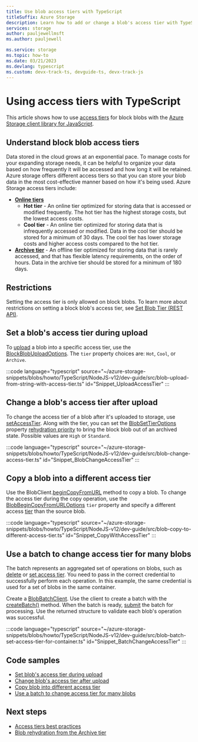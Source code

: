 ```yaml
---
title: Use blob access tiers with TypeScript
titleSuffix: Azure Storage 
description: Learn how to add or change a blob's access tier with TypeScript in your Azure Storage account using the JavaScript client library.
services: storage
author: pauljewellmsft
ms.author: pauljewell

ms.service: storage
ms.topic: how-to
ms.date: 03/21/2023
ms.devlang: typescript
ms.custom: devx-track-ts, devguide-ts, devx-track-js
---
```


# Using access tiers with TypeScript

This article shows how to use [access tiers](access-tiers-overview.md) for block blobs with the [Azure Storage client library for JavaScript](https://www.npmjs.com/package/@azure/storage-blob). 

## Understand block blob access tiers

Data stored in the cloud grows at an exponential pace. To manage costs for your expanding storage needs, it can be helpful to organize your data based on how frequently it will be accessed and how long it will be retained. Azure storage offers different access tiers so that you can store your blob data in the most cost-effective manner based on how it's being used. Azure Storage access tiers include:

- [**Online tiers**](access-tiers-overview.md#online-access-tiers)
    - **Hot tier** - An online tier optimized for storing data that is accessed or modified frequently. The hot tier has the highest storage costs, but the lowest access costs.
    - **Cool tier** - An online tier optimized for storing data that is infrequently accessed or modified. Data in the cool tier should be stored for a minimum of 30 days. The cool tier has lower storage costs and higher access costs compared to the hot tier.
- [**Archive tier**](access-tiers-overview.md#archive-access-tier) - An offline tier optimized for storing data that is rarely accessed, and that has flexible latency requirements, on the order of hours. Data in the archive tier should be stored for a minimum of 180 days.

## Restrictions

Setting the access tier is only allowed on block blobs. To learn more about restrictions on setting a block blob's access tier, see [Set Blob Tier (REST API)](/rest/api/storageservices/set-blob-tier#remarks).

## Set a blob's access tier during upload

To [upload](/javascript/api/@azure/storage-blob/blockblobclient#@azure-storage-blob-blockblobclient-upload) a blob into a specific access tier, use the [BlockBlobUploadOptions](/javascript/api/@azure/storage-blob/blockblobuploadoptions). The `tier` property choices are: `Hot`, `Cool`, or `Archive`.

:::code language="typescript" source="~/azure-storage-snippets/blobs/howto/TypeScript/NodeJS-v12/dev-guide/src/blob-upload-from-string-with-access-tier.ts" id="Snippet_UploadAccessTier" :::


## Change a blob's access tier after upload

To change the access tier of a blob after it's uploaded to storage, use [setAccessTier](/javascript/api/@azure/storage-blob/blockblobclient#@azure-storage-blob-blockblobclient-setaccesstier). Along with the tier, you can set the [BlobSetTierOptions](/javascript/api/@azure/storage-blob/blobsettieroptions) property [rehydration priority](archive-rehydrate-overview.md) to bring the block blob out of an archived state. Possible values are `High` or `Standard`.

:::code language="typescript" source="~/azure-storage-snippets/blobs/howto/TypeScript/NodeJS-v12/dev-guide/src/blob-change-access-tier.ts" id="Snippet_BlobChangeAccessTier" :::

## Copy a blob into a different access tier

Use the BlobClient.[beginCopyFromURL](/javascript/api/@azure/storage-blob/blobclient#@azure-storage-blob-blobclient-begincopyfromurl) method to copy a blob. To change the access tier during the copy operation, use the [BlobBeginCopyFromURLOptions](/javascript/api/@azure/storage-blob/blobbegincopyfromurloptions) `tier` property and specify a different access [tier](storage-blob-storage-tiers.md) than the source blob.

:::code language="typescript" source="~/azure-storage-snippets/blobs/howto/TypeScript/NodeJS-v12/dev-guide/src/blob-copy-to-different-access-tier.ts" id="Snippet_CopyWithAccessTier" :::

## Use a batch to change access tier for many blobs

The batch represents an aggregated set of operations on blobs, such as [delete](/javascript/api/@azure/storage-blob/blobbatchclient#@azure-storage-blob-blobbatchclient-deleteblobs-1) or [set access tier](/javascript/api/@azure/storage-blob/blobbatchclient#@azure-storage-blob-blobbatchclient-setblobsaccesstier-1). You need to pass in the correct credential to successfully perform each operation. In this example, the same credential is used for a set of blobs in the same container. 

Create a [BlobBatchClient](/javascript/api/@azure/storage-blob/blobbatchclient). Use the client to create a batch with the [createBatch()](/javascript/api/@azure/storage-blob/blobbatchclient#@azure-storage-blob-blobbatchclient-createbatch) method. When the batch is ready, [submit](/javascript/api/@azure/storage-blob/blobbatchclient#@azure-storage-blob-blobbatchclient-submitbatch) the batch for processing. Use the returned structure to validate each blob's operation was successful.

:::code language="typescript" source="~/azure-storage-snippets/blobs/howto/TypeScript/NodeJS-v12/dev-guide/src/blob-batch-set-access-tier-for-container.ts" id="Snippet_BatchChangeAccessTier" :::
 
## Code samples

* [Set blob's access tier during upload](https://github.com/Azure-Samples/AzureStorageSnippets/blob/master/blobs/howto/JavaScript/NodeJS-v12/dev-guide/upload-blob-from-string-with-access-tier.js)
* [Change blob's access tier after upload](https://github.com/Azure-Samples/AzureStorageSnippets/tree/master/blobs/howto/TypeScript/NodeJS-v12/dev-guide/src/blob-change-access-tier.ts)
* [Copy blob into different access tier](https://github.com/Azure-Samples/AzureStorageSnippets/tree/master/blobs/howto/TypeScript/NodeJS-v12/dev-guide/src/blob-copy-to-different-access-tier.ts)
* [Use a batch to change access tier for many blobs](https://github.com/Azure-Samples/AzureStorageSnippets/tree/master/blobs/howto/TypeScript/NodeJS-v12/dev-guide/src/blob-batch-set-access-tier-for-container.ts)

## Next steps

- [Access tiers best practices](access-tiers-best-practices.md)
- [Blob rehydration from the Archive tier](archive-rehydrate-overview.md)
